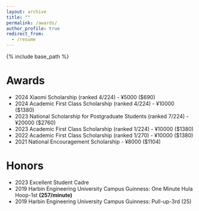 ```yaml
---
layout: archive
title: ""
permalink: /awards/
author_profile: true
redirect_from:
  - /resume
---
```


{% include base_path %}

Awards
======
* 2024 Xiaomi Scholarship (ranked 4/224) - ¥5000 ($690)
* 2024 Academic First Class Scholarship (ranked 4/224) - ¥10000 ($1380)
* 2023 National Scholarship for Postgraduate Students (ranked 7/224) - ¥20000 ($2760)
* 2023 Academic First Class Scholarship (ranked 1/224) - ¥10000 ($1380)
* 2022 Academic First Class Scholarship (ranked 1/270) - ¥10000 ($1380)
* 2021 National Encouragement Scholarship - ¥8000 ($1104)

Honors
======
* 2023 Excellent Student Cadre
* 2019 Harbin Engineering University Campus Guinness: One Minute Hula Hoop-1st <b>(257/minute)</b>
* 2019 Harbin Engineering University Campus Guinness: Pull-up-3rd (25)
